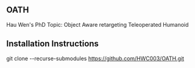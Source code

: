 ## OATH
Hau Wen's PhD Topic: Object Aware retargeting Teleoperated Humanoid

## Installation Instructions
git clone --recurse-submodules https://github.com/HWC003/OATH.git

